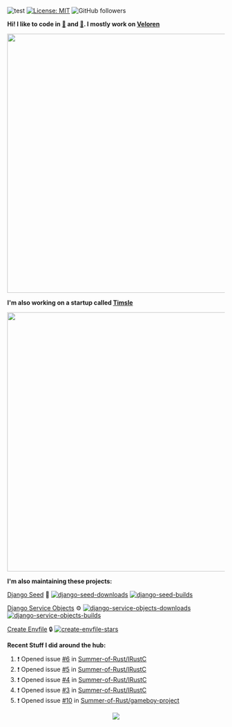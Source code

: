 ![test](https://hits.seeyoufarm.com/api/count/incr/badge.svg?url=https://github.com/AngelOnFira)
[![License: MIT](https://img.shields.io/badge/License-MIT-yellow.svg)](https://opensource.org/licenses/MIT)
![GitHub followers](https://img.shields.io/github/followers/angelonfira?style=social)

**Hi! I like to code in [:crab:](https://www.rust-lang.org/) and [:snake:](https://www.python.org/). I mostly work on [Veloren](https://veloren.net)**

<p align="center">
  <img width="600" src="https://media.discordapp.net/attachments/444005079410802699/730566298073038949/rsz_5f0656b6aa176.png">
</p>

**I'm also working on a startup called [Timsle](https://timsle.com)**

<p align="center">
  <img width="600" src="https://media.discordapp.net/attachments/444005079410802699/730566842674053130/rsz_5f0657242abb4.png">
</p>

**I'm also maintaining these projects:**

[Django Seed](https://github.com/Brobin/django-seed)
:seedling:
[![django-seed-downloads](https://pepy.tech/badge/django-seed)](https://pepy.tech/project/django-seed)
[![django-seed-builds](https://github.com/Brobin/django-seed/workflows/Test/badge.svg)](https://github.com/Brobin/django-seed)

[Django Service Objects](https://github.com/mixxorz/django-service-objects)
:gear:
[![django-service-objects-downloads](https://pepy.tech/badge/django-service-objects)](https://pepy.tech/project/django-service-objects)
[![django-service-objects-builds](https://github.com/mixxorz/django-service-objects/actions/workflows/test.yml/badge.svg)](https://github.com/mixxorz/django-service-objects/actions/workflows/test.yml)

[Create Envfile](https://github.com/SpicyPizza/create-envfile)
:lock:
[![create-envfile-stars](https://img.shields.io/github/stars/SpicyPizza/create-envfile?style=social)](https://github.com/SpicyPizza/create-envfile)

**Recent Stuff I did around the hub:**

<!--START_SECTION:activity-->
1. ❗️ Opened issue [#6](https://github.com/Summer-of-Rust/IRustC/issues/6) in [Summer-of-Rust/IRustC](https://github.com/Summer-of-Rust/IRustC)
2. ❗️ Opened issue [#5](https://github.com/Summer-of-Rust/IRustC/issues/5) in [Summer-of-Rust/IRustC](https://github.com/Summer-of-Rust/IRustC)
3. ❗️ Opened issue [#4](https://github.com/Summer-of-Rust/IRustC/issues/4) in [Summer-of-Rust/IRustC](https://github.com/Summer-of-Rust/IRustC)
4. ❗️ Opened issue [#3](https://github.com/Summer-of-Rust/IRustC/issues/3) in [Summer-of-Rust/IRustC](https://github.com/Summer-of-Rust/IRustC)
5. ❗️ Opened issue [#10](https://github.com/Summer-of-Rust/gameboy-project/issues/10) in [Summer-of-Rust/gameboy-project](https://github.com/Summer-of-Rust/gameboy-project)
<!--END_SECTION:activity-->

<p align="center">
  <img src="https://github-profile-trophy.vercel.app/?username=angelonfira&column=4&theme=nord&margin-w=15&margin-h=15">
</p>
